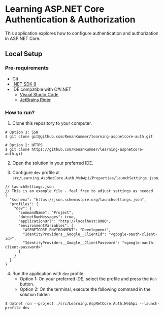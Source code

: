 # Learning ASP.NET Core Authentication & Authorization

This application explores how to configure authentication and authorization in ASP.NET Core.

## Local Setup

### Pre-requirements

- Git
- [.NET SDK 8](https://dotnet.microsoft.com/download)
- IDE compatible with C#/.NET
    - [Visual Studio Code](https://code.visualstudio.com)
    - [JetBrains Rider](https://jetbrains.com/rider)

### How to run?

1. Clone this repository to your computer.

```shell
# Option 1: SSH
$ git clone git@github.com:RenanKummer/learning-aspnetcore-auth.git

# Option 2: HTTPS
$ git clone https://github.com/RenanKummer/learning-aspnetcore-auth.git
```

2. Open the solution in your preferred IDE.


3. Configure `dev` profile at `src/Learning.AspNetCore.Auth.WebApi/Properties/launchSettings.json`.

```json5
// launchSettings.json
// This is an example file - feel free to adjust settings as needed.
{
  "$schema": "https://json.schemastore.org/launchsettings.json",
  "profiles": {
    "dev": {
      "commandName": "Project",
      "dotnetRunMessages": true,
      "applicationUrl": "http://localhost:8080",
      "environmentVariables": {
        "ASPNETCORE_ENVIRONMENT": "Development",
        "IdentityProviders__Google__ClientId": "<google-oauth-client-id>",
        "IdentityProviders__Google__ClientPassword": "<google-oauth-client-password>"
      }
    }
  }
}
```

4. Run the application with `dev` profile.
   - Option 1: On your preferred IDE, select the profile and press the `Run` button.
   - Option 2: On the terminal, execute the following command in the solution folder:

```shell
$ dotnet run --project ./src/Learning.AspNetCore.Auth.WebApi --launch-profile dev
```
